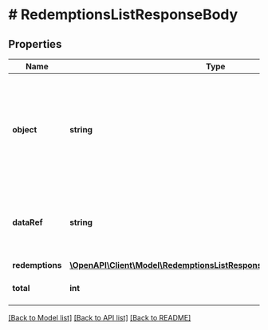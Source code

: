 # # RedemptionsListResponseBody

## Properties

Name | Type | Description | Notes
------------ | ------------- | ------------- | -------------
**object** | **string** | The type of the object represented by JSON. This object stores information about redemptions in a dictionary. | [optional] [default to 'list']
**dataRef** | **string** | Identifies the name of the attribute that contains the array of redemption objects. | [optional] [default to 'redemptions']
**redemptions** | [**\OpenAPI\Client\Model\RedemptionsListResponseBodyRedemptionsItem[]**](RedemptionsListResponseBodyRedemptionsItem.md) |  | [optional]
**total** | **int** | Total number of redemptions. | [optional]

[[Back to Model list]](../../README.md#models) [[Back to API list]](../../README.md#endpoints) [[Back to README]](../../README.md)
